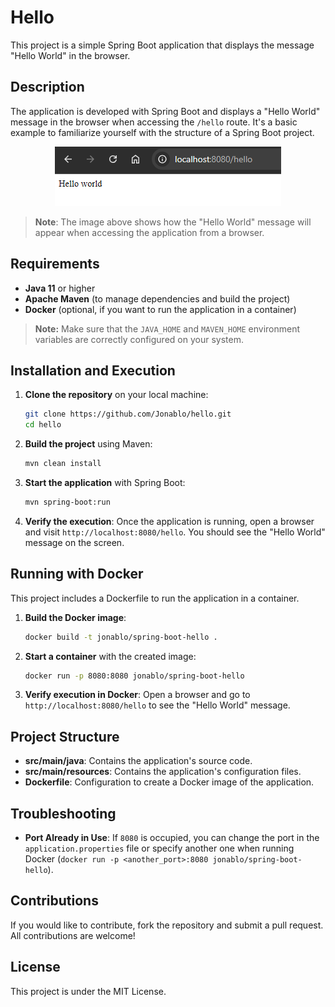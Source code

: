 # Hello

This project is a simple Spring Boot application that displays the message "Hello World" in the browser.

## Description

The application is developed with Spring Boot and displays a "Hello World" message in the browser when accessing the `/hello` route. It's a basic example to familiarize yourself with the structure of a Spring Boot project.

<div align="center">
    <img src="{80D1F851-DFC7-4348-8964-89BD9E72CA54}.png" alt="Hello World in the browser">
</div>

> **Note**: The image above shows how the "Hello World" message will appear when accessing the application from a browser.

## Requirements

- **Java 11** or higher
- **Apache Maven** (to manage dependencies and build the project)
- **Docker** (optional, if you want to run the application in a container)

> **Note:** Make sure that the `JAVA_HOME` and `MAVEN_HOME` environment variables are correctly configured on your system.

## Installation and Execution

1. **Clone the repository** on your local machine:

    ```bash
    git clone https://github.com/Jonablo/hello.git
    cd hello
    ```

2. **Build the project** using Maven:

    ```bash
    mvn clean install
    ```

3. **Start the application** with Spring Boot:

    ```bash
    mvn spring-boot:run
    ```

4. **Verify the execution**: Once the application is running, open a browser and visit `http://localhost:8080/hello`. You should see the "Hello World" message on the screen.

## Running with Docker

This project includes a Dockerfile to run the application in a container.

1. **Build the Docker image**:

    ```bash
    docker build -t jonablo/spring-boot-hello .
    ```

2. **Start a container** with the created image:

    ```bash
    docker run -p 8080:8080 jonablo/spring-boot-hello
    ```

3. **Verify execution in Docker**: Open a browser and go to `http://localhost:8080/hello` to see the "Hello World" message.

## Project Structure

- **src/main/java**: Contains the application's source code.
- **src/main/resources**: Contains the application's configuration files.
- **Dockerfile**: Configuration to create a Docker image of the application.

## Troubleshooting

- **Port Already in Use**: If `8080` is occupied, you can change the port in the `application.properties` file or specify another one when running Docker (`docker run -p <another_port>:8080 jonablo/spring-boot-hello`).

## Contributions

If you would like to contribute, fork the repository and submit a pull request. All contributions are welcome!

## License

This project is under the MIT License.